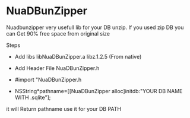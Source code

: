 NuaDBunZipper
=============
Nuadbunzipper very usefull lib for your DB unzip. If you used zip DB you can Get  90% free space from original size  

Steps

* Add libs
   libNuaDBunZipper.a
   libz.1.2.5 (From native)

* Add Header File
   NuaDBunZipper.h


* #import "NuaDBunZipper.h

* NSString*pathname=[[NuaDBunZipper alloc]initdb:"YOUR DB NAME WITH  .sqlite"];
  
 it will Return pathname use it for your DB PATH

